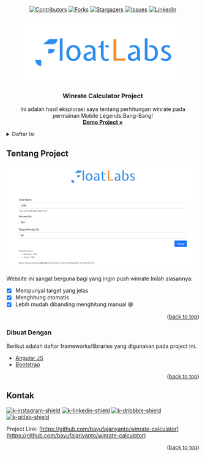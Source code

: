 <div id="top"></div>
<div align="center">

[![Contributors][contributors-shield]][contributors-url]
[![Forks][forks-shield]][forks-url]
[![Stargazers][stars-shield]][stars-url]
[![Issues][issues-shield]][issues-url]
[![LinkedIn][linkedin-shield]][linkedin-url]

</div>

<!-- PROJECT LOGO -->
<br />
<div align="center">
  <a href="https://github.com/bayufajariyanto/winrate-calculator">
    <img src="img/logo_letter.png" alt="Logo Float Labs" height="150">
  </a>

  <h3 align="center">Winrate Calculator Project</h3>

  <p align="center">
    Ini adalah hasil eksplorasi saya tentang perhitungan winrate pada permainan Mobile Legends:Bang-Bang!
    <br />
    <a href="https://bayufajariyanto.github.io/winrate-calculator"><strong>Demo Project »</strong></a>
  </p>
</div>



<!-- DAFTAR ISI -->
<details>
  <summary>Daftar Isi</summary>
  <ol>
    <li>
      <a href="#tentang-project">Tentang Project</a>
      <ul>
        <li><a href="#dibuat-dengan">Dibuat dengan</a></li>
      </ul>
    </li>
    <li>
      <a href="#kontak">Kontak</a>
    </li>
  </ol>
</details>



<!-- TENTANG PROJECT -->
<div id="tentang-project"></div>

## Tentang Project

[![Tampilan Utama][product-screenshot]](https://bayufajariyanto.github.io/winrate-calculator/)

Website ini sangat berguna bagi yang ingin push winrate
Inilah alasannya:
- [x] Mempunyai target yang jelas
- [x] Menghitung otomatis
- [x] Lebih mudah dibanding menghitung manual :smile:

<p align="right">(<a href="#top">back to top</a>)</p>

<div id="dibuat-dengan"></div>

### Dibuat Dengan
Berikut adalah daftar frameworks/libraries yang digunakan pada project ini.

* [Angular JS](https://angularjs.org/)
* [Bootstrap](https://getbootstrap.com)

<p align="right">(<a href="#top">back to top</a>)</p>

<!-- KONTAK -->
<div id="kontak"></div>

## Kontak

[![k-instagram-shield]][k-instagram-url] [![k-linkedin-shield]][k-linkedin-url] [![k-dribbble-shield]][k-dribbble-url] [![k-gitlab-shield]][k-gitlab-url]<br>

Project Link: [https://github.com/bayufajariyanto/winrate-calculator](https://github.com/bayufajariyanto/winrate-calculator)

<p align="right">(<a href="#top">back to top</a>)</p>

<!-- VARIABEL -->
[contributors-shield]: https://img.shields.io/github/contributors/bayufajariyanto/winrate-calculator.svg?style=for-the-badge
[contributors-url]: https://github.com/bayufajariyanto/winrate-calculator/graphs/contributors
[forks-shield]: https://img.shields.io/github/forks/bayufajariyanto/winrate-calculator.svg?style=for-the-badge
[forks-url]: https://github.com/bayufajariyanto/winrate-calculator/network/members
[stars-shield]: https://img.shields.io/github/stars/bayufajariyanto/winrate-calculator.svg?style=for-the-badge
[stars-url]: https://github.com/bayufajariyanto/winrate-calculator/stargazers
[issues-shield]: https://img.shields.io/github/issues/bayufajariyanto/winrate-calculator.svg?style=for-the-badge
[issues-url]: https://github.com/bayufajariyanto/winrate-calculator/issues
[license-shield]: https://img.shields.io/github/license/bayufajariyanto/winrate-calculator.svg?style=for-the-badge
[license-url]: https://github.com/bayufajariyanto/winrate-calculator/blob/master/LICENSE.txt
[linkedin-shield]: https://img.shields.io/badge/-LinkedIn-black.svg?style=for-the-badge&logo=linkedin&colorB=555
[linkedin-url]: https://linkedin.com/in/bayufajariyanto
[k-gmail-shield]: https://img.shields.io/badge/GMail-white.svg?&logo=gmail
[k-gmail-url]: #
[k-instagram-shield]: https://img.shields.io/badge/Instagram-white.svg?&logo=instagram
[k-instagram-url]: http://instagram.com/bayufajariyanto
[k-dribbble-shield]: https://img.shields.io/badge/Dribbble-white.svg?&logo=dribbble
[k-dribbble-url]: http://dribbble.com/bayufajariyanto
[k-linkedin-shield]: https://img.shields.io/badge/LinkedIn-blue.svg?&logo=linkedin
[k-linkedin-url]: https://linkedin.com/in/bayufajariyanto
[k-gitlab-shield]: https://img.shields.io/badge/Gitlab-white.svg?&logo=gitlab
[k-gitlab-url]: https://gitlab.com/bayufajariyanto
[product-screenshot]: img/UI.png
